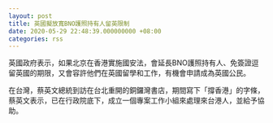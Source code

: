```yaml
---
layout: post
title: 英國擬放寬BNO護照持有人留英限制
date: 2020-05-29 22:48:39.000000000 +08:00
categories: rss
---
```


英國政府表示，如果北京在香港實施國安法，會延長BNO護照持有人、免簽證逗留英國的期限，又會容許他們在英國留學和工作，有機會申請成為英國公民。

在台灣，蔡英文總統到訪在台北重開的銅鑼灣書店，期間寫下「撐香港」的字條，蔡英文表示，已在行政院底下，成立一個專案工作小組來處理來台港人，並給予協助。
